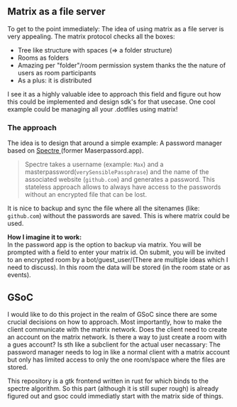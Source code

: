 ## Matrix as a file server

To get to the point immediately: The idea of using matrix as a file server is very appealing. The matrix protocol checks all the boxes:
 - Tree like structure with spaces (=> a folder structure)
 - Rooms as folders
 - Amazing per "folder"/room permission system thanks the the nature of users as room participants
 - As a plus: it is distributed

I see it as a highly valuable idee to approach this field and figure out how this could be implemented and design sdk's for that usecase.
One cool example could be managing all your .dotfiles using matrix!
### The approach
The idea is to design that around a simple example: A password manager based on [Spectre ](https://gitlab.com/spectre.app)(former Maserpassord.app). 
> Spectre takes a username (example: `Max`) and a masterpassword(`verySensiblePassphrase`) and the name of the associated website (`github.com`) and generates a password. This stateless approach allows to always have access to the passwords without an encrypted file that can be lost.

It is nice to backup and sync the file where all the sitenames (like: `github.com`) without the passwords are saved. This is where matrix could be used.

**How I imagine it to work:** \
In the password app is the option to backup via matrix. You will be prompted with a field to enter your matrix id. On submit, you will be invited to an encrypted room by a bot/guest_user/(There are multiple ideas which I need to discuss). In this room the data will be stored (in the room state or as events).

## GSoC
I would like to do this project in the realm of GSoC since there are some crucial decisions on how to approach. Most importantly, how to make the client communicate with the matrix network.
Does the client need to create an account on the matrix network. Is there a way to just create a room with a gues account? Is sth like a subclient for the actual user necassary: The password manager needs to log in like a normal client with a matrix account but only has limited access to only the one room/space where the files are stored.

This repository is a gtk frontend written in rust for which binds to the spectre algorithm. So this part (although it is still super rough) is already figured out and gsoc could immediatly start with the matrix side of things.